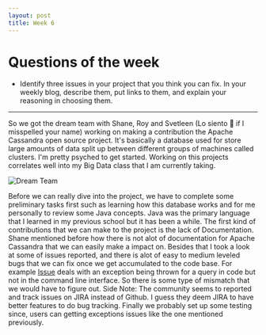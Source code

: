 ```yaml
---
layout: post
title: Week 6
---
```



# Questions of the week

- Identify three issues in your project that you think you can fix. In your weekly blog, describe them, put links to them, and explain your reasoning in choosing them.


-----


So we got the dream team with Shane, Roy and Svetleen (Lo siento :pray:	if I misspelled your name) working on making  a contribution the Apache Cassandra open source project. It's basically a database used for store large amounts of data split up between different groups of machines called clusters. I'm pretty psyched to get started. Working on this projects correlates well into my Big Data class that I am currently taking.

![Dream Team](https://media.giphy.com/media/cozxFfP6myMms/giphy.gif)

Before we can really dive into the project, we have to complete some preliminary tasks first such as learning how this database works and for me personally to review some Java concepts. Java was the primary language that I learned in my previous school but it has been a while. The first kind of contributions that we can make to the project is the lack of Documentation. Shane mentioned before how there is not alot of documentation for Apache Cassandra that we can easily make a impact on. Besides that I took a look at some of issues reported, and there is alot of easy to medium leveled bugs that we can fix once we get accumulated to the code base. For example [Issue](https://issues.apache.org/jira/projects/CASSANDRA/issues/CASSANDRA-15044) deals with an exception being thrown for a query in code but not in the command line interface. So there is some type of mismatch that we would have to figure out. Side Note: The community seems to reported and track issues on JIRA instead of Github. I guess they deem JIRA to have better features to do bug tracking. Finally we probably set up some testing since, users can getting exceptions issues like the one mentioned previously.
